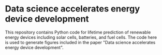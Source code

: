 # Data science accelerates energy device development
This repository contains Python code for lifetime prediction of renewable energy devices including solar cells, batteries, and fuel cells. The code here is used to generate figures included in the paper "Data science accelerates energy device development".
